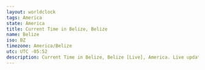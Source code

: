 ```yaml
---
layout: worldclock
tags: America
state: America
title: Current Time in Belize, Belize
name: Belize
iso: BZ
timezone: America/Belize
utc: UTC -05:52
description: Current Time in Belize, Belize [Live], America. Live update now time in Belize, timezone America/Belize, UTC -05:52, Country ISO code & Current Local Time.
---
```


